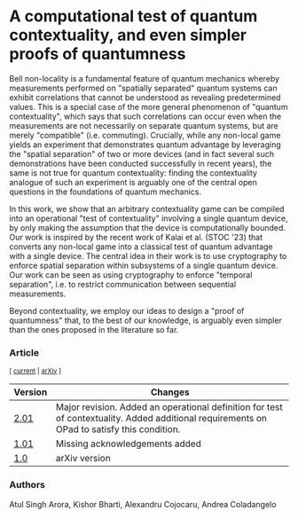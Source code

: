 # A computational test of quantum contextuality, and even simpler proofs of quantumness

Bell non-locality is a fundamental feature of quantum mechanics whereby
measurements performed on "spatially separated" quantum systems can exhibit
correlations that cannot be understood as revealing predetermined values. This
is a special case of the more general phenomenon of "quantum contextuality",
which says that such correlations can occur even when the measurements are not
necessarily on separate quantum systems, but are merely "compatible" (i.e.
commuting). Crucially, while any non-local game yields an experiment that
demonstrates quantum advantage by leveraging the "spatial separation" of two or
more devices (and in fact several such demonstrations have been conducted
successfully in recent years), the same is not true for quantum contextuality:
finding the contextuality analogue of such an experiment is arguably one of the
central open questions in the foundations of quantum mechanics.

  In this work, we show that an arbitrary contextuality game can be compiled
into an operational "test of contextuality" involving a single quantum device,
by only making the assumption that the device is computationally bounded. Our
work is inspired by the recent work of Kalai et al. (STOC '23) that converts
any non-local game into a classical test of quantum advantage with a single
device. The central idea in their work is to use cryptography to enforce
spatial separation within subsystems of a single quantum device. Our work can
be seen as using cryptography to enforce "temporal separation", i.e. to
restrict communication between sequential measurements.

  Beyond contextuality, we employ our ideas to design a "proof of quantumness"
that, to the best of our knowledge, is arguably even simpler than the ones
proposed in the literature so far.


### Article

<sub> [ [current](PoC_2v01.pdf) | [arXiv](http://arxiv.org/abs/2405.06787) ]  </sub>


| Version | Changes | 
| -- | -- |
| [2.01](PoC_2v01.pdf) | Major revision. Added an operational definition for test of contextuality. Added additional requirements on OPad to satisfy this condition. |
| [1.01](PoC_1v01.pdf)    | Missing acknowledgements added |
| [1.0](PoC.pdf) | arXiv version |


### Authors

Atul Singh Arora, Kishor Bharti, Alexandru Cojocaru, Andrea Coladangelo
